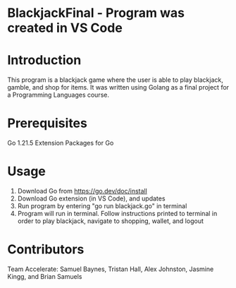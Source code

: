 # BlackjackFinal - Program was created in VS Code

# Introduction
  This program is a blackjack game where the user is able to play blackjack, gamble, and shop for items.
  It was written using Golang as a final project for a Programming Languages course.

# Prerequisites
  Go 1.21.5
  Extension Packages for Go

# Usage
 1. Download Go from https://go.dev/doc/install
 2. Download Go extension (in VS Code), and updates
 3. Run program by entering "go run blackjack.go" in terminal
 4. Program will run in terminal.  Follow instructions printed to terminal
    in order to play blackjack, navigate to shopping, wallet, and logout

# Contributors
Team Accelerate: Samuel Baynes, Tristan Hall, Alex Johnston, Jasmine Kingg, and Brian Samuels